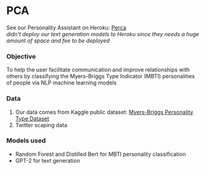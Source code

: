# PCA
See our Personality Assistant on Heroku: [Perca](perca.herokuapp.com) <br>
*didn't deploy our text generation models to Heroku since they needs a huge amount of space and fee to be deployed*

### Objective
To help the user facilitate communication and improve relationships with others by classifying the Myers-Briggs Type Indicator (MBTI) personalities of people via NLP machine learning models

### Data
1. Our data comes from Kaggle public dataset: [Myers-Briggs Personality Type Dataset](https://www.kaggle.com/datasnaek/mbti-type)
2. Twitter scaping data

### Models used
- Random Forest and Distilled Bert for MBTI personality classification
- GPT-2 for text generation 
